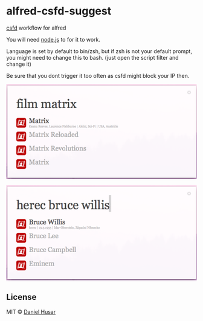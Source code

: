 alfred-csfd-suggest
===================

[csfd](http://www.csfd.cz) workflow for alfred

You will need [node.js](http://nodejs.org/) to for it to work.

Language is set by default to bin/zsh, but if zsh is not your default prompt, you might need to change this to bash. (just open the script filter and change it)

Be sure that you dont trigger it too often as csfd might block your IP then.


![movie](movie-screen.png)

![actor](actor-screen.png)


## License

MIT © [Daniel Husar](https://github.com/danielhusar)
